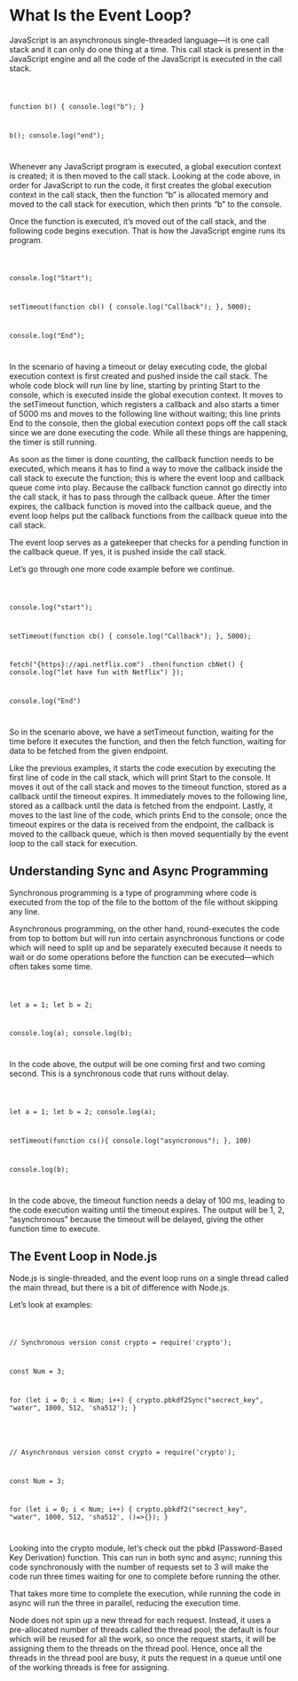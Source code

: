 # What Is the Event Loop?

JavaScript is an asynchronous single-threaded language—it is one call stack and it can only do one thing at a time. This call stack is present in the JavaScript engine and all the code of the JavaScript is executed in the call stack.

<code language="javascript">

function b() {
  console.log("b");
}

b();
console.log("end");

</code>

Whenever any JavaScript program is executed, a global execution context is created; it is then moved to the call stack. Looking at the code above, in order for JavaScript to run the code, it first creates the global execution context in the call stack, then the function “b” is allocated memory and moved to the call stack for execution, which then prints “b” to the console.

Once the function is executed, it’s moved out of the call stack, and the following code begins execution. That is how the JavaScript engine runs its program.

<code language="javascript">

console.log("Start");

setTimeout(function cb() {
  console.log("Callback");
}, 5000);

console.log("End");

</code>

In the scenario of having a timeout or delay executing code, the global execution context is first created and pushed inside the call stack. The whole code block will run line by line, starting by printing Start to the console, which is executed inside the global execution context. It moves to the setTimeout function, which registers a callback and also starts a timer of 5000 ms and moves to the following line without waiting; this line prints End to the console, then the global execution context pops off the call stack since we are done executing the code. While all these things are happening, the timer is still running.

As soon as the timer is done counting, the callback function needs to be executed, which means it has to find a way to move the callback inside the call stack to execute the function; this is where the event loop and callback queue come into play. Because the callback function cannot go directly into the call stack, it has to pass through the callback queue. After the timer expires, the callback function is moved into the callback queue, and the event loop helps put the callback functions from the callback queue into the call stack.

The event loop serves as a gatekeeper that checks for a pending function in the callback queue. If yes, it is pushed inside the call stack.

Let’s go through one more code example before we continue.

<code language="javascript">

console.log("start");

setTimeout(function cb() {
  console.log("Callback");
}, 5000);

fetch("{https}://api.netflix.com")
.then(function cbNet() {
  console.log("let have fun with Netflix")
});

console.log("End")

</code>

So in the scenario above, we have a setTimeout function, waiting for the time before it executes the function, and then the fetch function, waiting for data to be fetched from the given endpoint.

Like the previous examples, it starts the code execution by executing the first line of code in the call stack, which will print Start to the console. It moves it out of the call stack and moves to the timeout function, stored as a callback until the timeout expires. It immediately moves to the following line, stored as a callback until the data is fetched from the endpoint. Lastly, it moves to the last line of the code, which prints End to the console; once the timeout expires or the data is received from the endpoint, the callback is moved to the callback queue, which is then moved sequentially by the event loop to the call stack for execution.

## Understanding Sync and Async Programming

Synchronous programming is a type of programming where code is executed from the top of the file to the bottom of the file without skipping any line.

Asynchronous programming, on the other hand, round-executes the code from top to bottom but will run into certain asynchronous functions or code which will need to split up and be separately executed because it needs to wait or do some operations before the function can be executed—which often takes some time.

<code language="javascript">

let a = 1;
let b = 2;

console.log(a);
console.log(b); 

</code>

In the code above, the output will be one coming first and two coming second. This is a synchronous code that runs without delay.

<code language="javascript">

let a = 1;
let b = 2;
console.log(a);

setTimeout(function cs(){
  console.log("asyncronous");
}, 100)

console.log(b);

</code>

In the code above, the timeout function needs a delay of 100 ms, leading to the code execution waiting until the timeout expires. The output will be 1, 2, “asynchronous” because the timeout will be delayed, giving the other function time to execute.

## The Event Loop in Node.js

Node.js is single-threaded, and the event loop runs on a single thread called the main thread, but there is a bit of difference with Node.js.

Let’s look at examples:

<code language="javascript">

// Synchronous version
const crypto = require('crypto');

const Num = 3;

for (let i = 0; i < Num; i++) {
  crypto.pbkdf2Sync("secrect_key", "water", 1000, 512, 'sha512');
}

</code>

<code language="javascript">

// Asynchronous version
const crypto = require('crypto');

const Num = 3;

for (let i = 0; i < Num; i++) {
  crypto.pbkdf2("secrect_key", "water", 1000, 512, 'sha512', ()=>{});
}

</code>

Looking into the crypto module, let’s check out the pbkd (Password-Based Key Derivation) function. This can run in both sync and async; running this code synchronously with the number of requests set to 3 will make the code run three times waiting for one to complete before running the other.

That takes more time to complete the execution, while running the code in async will run the three in parallel, reducing the execution time.

Node does not spin up a new thread for each request. Instead, it uses a pre-allocated number of threads called the thread pool; the default is four which will be reused for all the work, so once the request starts, it will be assigning them to the threads on the thread pool. Hence, once all the threads in the thread pool are busy, it puts the request in a queue until one of the working threads is free for assigning.